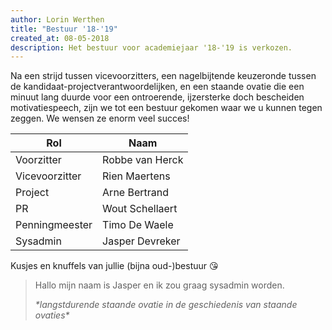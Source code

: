 ```yaml
---
author: Lorin Werthen
title: "Bestuur '18-'19"
created_at: 08-05-2018
description: Het bestuur voor academiejaar '18-'19 is verkozen.
---
```


Na een strijd tussen vicevoorzitters, een nagelbijtende keuzeronde tussen de kandidaat-projectverantwoordelijken, en een staande ovatie die een minuut lang duurde voor een ontroerende, ijzersterke doch bescheiden motivatiespeech, zijn we tot een bestuur gekomen waar we u kunnen tegen zeggen. We wensen ze enorm veel succes!

| Rol            | Naam            |
| -------------- | --------------- |
| Voorzitter     | Robbe van Herck |
| Vicevoorzitter | Rien Maertens   |
| Project        | Arne Bertrand   |
| PR             | Wout Schellaert |
| Penningmeester | Timo De Waele   |
| Sysadmin       | Jasper Devreker |

Kusjes en knuffels van jullie (bijna oud-)bestuur 😘

> Hallo mijn naam is Jasper en ik zou graag sysadmin worden.
>
> _\*langstdurende staande ovatie in de geschiedenis van staande ovaties\*_
